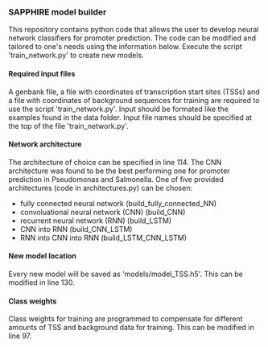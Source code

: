 ### SAPPHIRE model builder

This repository contains python code that allows the user to develop neural network classifiers for promoter prediction. The code can be modified and tailored to one's needs using the information below. Execute the script 'train_network.py' to create new models.

#### Required input files
A genbank file, a file with coordinates of transcription start sites (TSSs) and a file with coordinates of background sequences for training are required to use the script 'train_network.py'. Input should be formated like the examples found in the data folder. Input file names should be specified at the top of the file 'train_network.py'.

#### Network architecture
The architecture of choice can be specified in line 114. The CNN architecture was found to be the best performing one for promoter prediction in Pseudomonas and Salmonella. One of five provided architectures (code in architectures.py) can be chosen:
- fully connected neural network (build_fully_connected_NN)
- convoluational neural network (CNN) (build_CNN)
- recurrent neural network (RNN) (build_LSTM)
- CNN into RNN (build_CNN_LSTM)
- RNN into CNN into RNN (build_LSTM_CNN_LSTM) 

#### New model location
Every new model will be saved as 'models/model_TSS.h5'. This can be modified in line 130.

#### Class weights 
Class weights for training are programmed to compensate for different amounts of TSS and background data for training. This can be modified in line 97.

